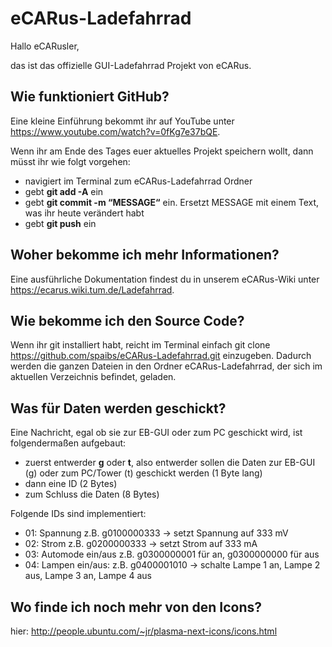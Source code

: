# eCARus-Ladefahrrad

Hallo eCARusler,

das ist das offizielle GUI-Ladefahrrad Projekt von eCARus.

## Wie funktioniert GitHub?

Eine kleine Einführung bekommt ihr auf YouTube unter https://www.youtube.com/watch?v=0fKg7e37bQE.

Wenn ihr am Ende des Tages euer aktuelles Projekt speichern wollt, dann müsst ihr wie folgt vorgehen:

- navigiert im Terminal zum eCARus-Ladefahrrad Ordner
- gebt **git add -A** ein
- gebt **git commit -m “MESSAGE“** ein. Ersetzt MESSAGE mit einem Text, was ihr heute verändert habt
- gebt **git push** ein

## Woher bekomme ich mehr Informationen?

Eine ausführliche Dokumentation findest du in unserem eCARus-Wiki unter https://ecarus.wiki.tum.de/Ladefahrrad.

## Wie bekomme ich den Source Code?

Wenn ihr git installiert habt, reicht im Terminal einfach git clone https://github.com/spaibs/eCARus-Ladefahrrad.git einzugeben. Dadurch werden die ganzen Dateien in den Ordner eCARus-Ladefahrrad, der sich im aktuellen Verzeichnis befindet, geladen.

## Was für Daten werden geschickt?

Eine Nachricht, egal ob sie zur EB-GUI oder zum PC geschickt wird, ist folgendermaßen aufgebaut:

- zuerst entwerder **g** oder **t**, also entwerder sollen die Daten zur EB-GUI (g) oder zum PC/Tower (t) geschickt werden (1 Byte lang)
- dann eine ID (2 Bytes)
- zum Schluss die Daten (8 Bytes)

Folgende IDs sind implementiert:

- 01: Spannung z.B. g0100000333 -> setzt Spannung auf 333 mV
- 02: Strom z.B. g0200000333 -> setzt Strom auf 333 mA
- 03: Automode ein/aus z.B. g0300000001 für an, g0300000000 für aus
- 04: Lampen ein/aus: z.B. g0400001010 -> schalte Lampe 1 an, Lampe 2 aus, Lampe 3 an, Lampe 4 aus

## Wo finde ich noch mehr von den Icons?

hier: http://people.ubuntu.com/~jr/plasma-next-icons/icons.html

